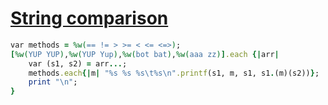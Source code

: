 [1]: http://rosettacode.org/wiki/String_comparison

# [String comparison][1]

```ruby
var methods = %w(== != > >= < <= <=>);
[%w(YUP YUP),%w(YUP Yup),%w(bot bat),%w(aaa zz)].each {|arr|
    var (s1, s2) = arr...;
    methods.each{|m| "%s %s %s\t%s\n".printf(s1, m, s1, s1.(m)(s2))};
    print "\n";
}
```